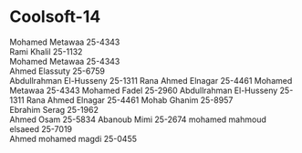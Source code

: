 Coolsoft-14
===========
Mohamed Metawaa 25-4343 <br>
Rami Khalil 25-1132 <br>
Mohamed Metawaa 25-4343<br>
Ahmed Elassuty 25-6759<br>
Abdullrahman El-Husseny 25-1311
Rana Ahmed Elnagar  25-4461
Mohamed Metawaa 25-4343
Mohamed Fadel 25-2960
Abdullrahman El-Husseny 25-1311
Rana Ahmed Elnagar  25-4461
Mohab Ghanim 25-8957 <br>
Ebrahim Serag 25-1962 <br>
Ahmed Osam 25-5834
Abanoub Mimi 25-2674
mohamed mahmoud elsaeed 25-7019 <br>
Ahmed mohamed magdi 25-0455 <br>